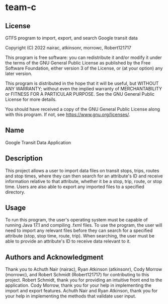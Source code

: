 # team-c

## License
GTFS program to import, export, and search Google transit data

Copyright (C) 2022  nairac, atkinsonr, morrowc, Robert121717

This program is free software: you can redistribute it and/or modify
it under the terms of the GNU General Public License as published by
the Free Software Foundation, either version 3 of the License, or
(at your option) any later version.

This program is distributed in the hope that it will be useful,
but WITHOUT ANY WARRANTY; without even the implied warranty of
MERCHANTABILITY or FITNESS FOR A PARTICULAR PURPOSE.  See the
GNU General Public License for more details.

You should have received a copy of the GNU General Public License
along with this program.  If not, see <https://www.gnu.org/licenses/>.

## Name
Google Transit Data Application

## Description
This project allows a user to import data files on transit stops, trips, routes and stop times, where they can then
search for an attribute's ID and receive information relative to that attribute, whether it be a stop, trip, route, or stop time.
Users are also able to export any imported files to a specified directory.

## Usage
To run this program, the user's operating system must be capable of running Java 17.1 and compiling .fxml files.
To use the program, the user will need to import any relevant files before they can search for a specified attribute (stop, stop time, route, trip).
When searching, the user must be able to provide an attribute's ID to receive data relevant to it.

## Authors and Acknowledgment
Thank you to Achuth Nair (nairac), Ryan Atkinson (atkinsonr), Cody Morrow (morrowc), and Robert Schmidt (Robert121717) for contributing to this project.
Robert Schmidt, thank you for providing an intuitive front end to the application.
Cody Morrow, thank you for your help in implementing the import and export features.
Achuth Nair and Ryan Atkinson, thank you for your help in implementing the methods that validate user input.
